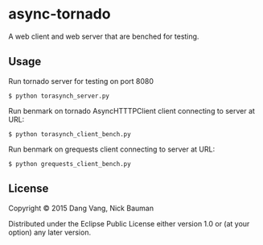 # async-tornado

A web client and web server that are benched for testing.

## Usage

Run tornado server for testing on port 8080

    $ python torasynch_server.py

Run benmark on tornado AsyncHTTTPClient client connecting to server at URL:

    $ python torasynch_client_bench.py

Run benmark on grequests client connecting to server at URL:

    $ python grequests_client_bench.py

## License

Copyright © 2015 Dang Vang, Nick Bauman

Distributed under the Eclipse Public License either version 1.0 or (at
your option) any later version.
